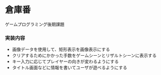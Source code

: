 # 倉庫番
ゲームプログラミング後期課題

### 実装内容  

* 画像データを使用して、矩形表示を画像表示にする  
* クリアするためにかかった手数をゲームシーンとリザルトシーンに表示する
* キー入力に応じてプレイヤーの向きが変わるようにする
* タイトル画面などに情報を書いてユーザが遊べるようにする
